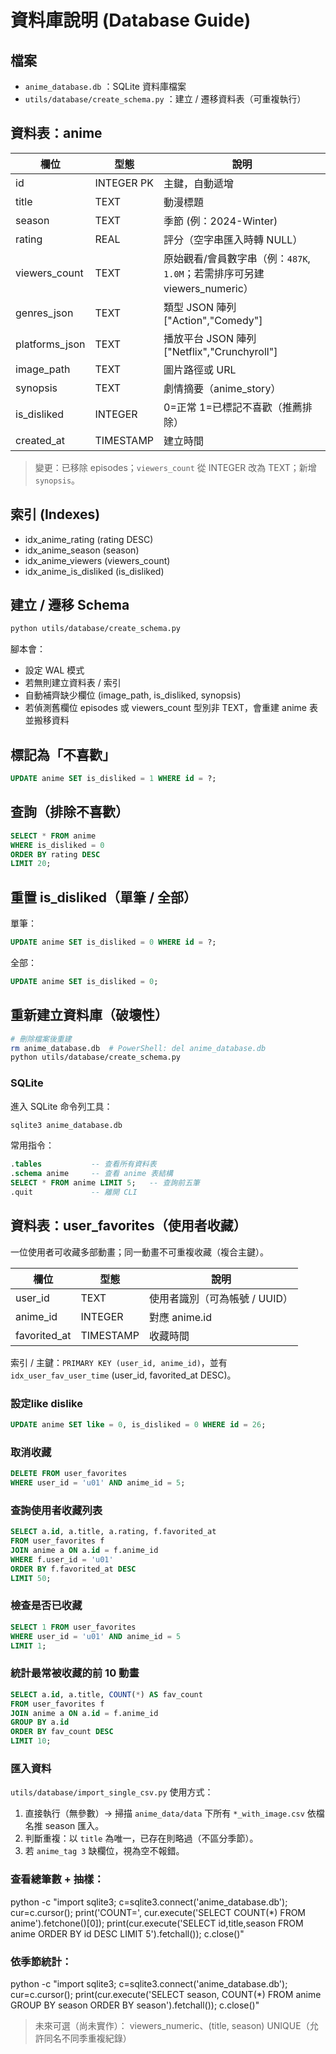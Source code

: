 # 資料庫說明 (Database Guide)

## 檔案
- `anime_database.db` ：SQLite 資料庫檔案
- `utils/database/create_schema.py` ：建立 / 遷移資料表（可重複執行）

## 資料表：anime
| 欄位 | 型態 | 說明 |
|------|------|------|
| id | INTEGER PK | 主鍵，自動遞增 |
| title | TEXT | 動漫標題 |
| season | TEXT | 季節 (例：2024-Winter) |
| rating | REAL | 評分（空字串匯入時轉 NULL） |
| viewers_count | TEXT | 原始觀看/會員數字串（例：`487K`, `1.0M`；若需排序可另建 viewers_numeric） |
| genres_json | TEXT | 類型 JSON 陣列 ["Action","Comedy"] |
| platforms_json | TEXT | 播放平台 JSON 陣列 ["Netflix","Crunchyroll"] |
| image_path | TEXT | 圖片路徑或 URL |
| synopsis | TEXT | 劇情摘要（anime_story） |
| is_disliked | INTEGER | 0=正常 1=已標記不喜歡（推薦排除） |
| created_at | TIMESTAMP | 建立時間 |

> 變更：已移除 episodes；`viewers_count` 從 INTEGER 改為 TEXT；新增 `synopsis`。

## 索引 (Indexes)
- idx_anime_rating (rating DESC)
- idx_anime_season (season)
- idx_anime_viewers (viewers_count)
- idx_anime_is_disliked (is_disliked)

## 建立 / 遷移 Schema
```bash
python utils/database/create_schema.py
```
腳本會：
- 設定 WAL 模式
- 若無則建立資料表 / 索引
- 自動補齊缺少欄位 (image_path, is_disliked, synopsis)
- 若偵測舊欄位 episodes 或 viewers_count 型別非 TEXT，會重建 anime 表並搬移資料

## 標記為「不喜歡」
```sql
UPDATE anime SET is_disliked = 1 WHERE id = ?;
```

## 查詢（排除不喜歡）
```sql
SELECT * FROM anime
WHERE is_disliked = 0
ORDER BY rating DESC
LIMIT 20;
```

## 重置 is_disliked（單筆 / 全部）
單筆：
```sql
UPDATE anime SET is_disliked = 0 WHERE id = ?;
```
全部：
```sql
UPDATE anime SET is_disliked = 0;
```

## 重新建立資料庫（破壞性）
```bash
# 刪除檔案後重建
rm anime_database.db  # PowerShell: del anime_database.db
python utils/database/create_schema.py
```


### SQLite
進入 SQLite 命令列工具：
```bash
sqlite3 anime_database.db
```
常用指令：
```sql
.tables           -- 查看所有資料表
.schema anime     -- 查看 anime 表結構
SELECT * FROM anime LIMIT 5;   -- 查詢前五筆
.quit             -- 離開 CLI
```

## 資料表：user_favorites（使用者收藏）
一位使用者可收藏多部動畫；同一動畫不可重複收藏（複合主鍵）。

| 欄位 | 型態 | 說明 |
|------|------|------|
| user_id | TEXT | 使用者識別（可為帳號 / UUID） |
| anime_id | INTEGER | 對應 anime.id |
| favorited_at | TIMESTAMP | 收藏時間 |

索引 / 主鍵：`PRIMARY KEY (user_id, anime_id)`，並有 `idx_user_fav_user_time` (user_id, favorited_at DESC)。

### 設定like dislike
```sql
UPDATE anime SET like = 0, is_disliked = 0 WHERE id = 26;
```

### 取消收藏
```sql
DELETE FROM user_favorites
WHERE user_id = 'u01' AND anime_id = 5;
```

### 查詢使用者收藏列表
```sql
SELECT a.id, a.title, a.rating, f.favorited_at
FROM user_favorites f
JOIN anime a ON a.id = f.anime_id
WHERE f.user_id = 'u01'
ORDER BY f.favorited_at DESC
LIMIT 50;
```

### 檢查是否已收藏
```sql
SELECT 1 FROM user_favorites
WHERE user_id = 'u01' AND anime_id = 5
LIMIT 1;
```

### 統計最常被收藏的前 10 動畫
```sql
SELECT a.id, a.title, COUNT(*) AS fav_count
FROM user_favorites f
JOIN anime a ON a.id = f.anime_id
GROUP BY a.id
ORDER BY fav_count DESC
LIMIT 10;
```


### 匯入資料
`utils/database/import_single_csv.py` 使用方式：
1. 直接執行（無參數）→ 掃描 `anime_data/data` 下所有 `*_with_image.csv` 依檔名推 season 匯入。
2. 判斷重複：以 `title` 為唯一，已存在則略過（不區分季節）。
3. 若 `anime_tag 3` 缺欄位，視為空不報錯。

### 查看總筆數 + 抽樣：
python -c "import sqlite3; c=sqlite3.connect('anime_database.db'); cur=c.cursor(); print('COUNT=', cur.execute('SELECT COUNT(*) FROM anime').fetchone()[0]); print(cur.execute('SELECT id,title,season FROM anime ORDER BY id DESC LIMIT 5').fetchall()); c.close()"

### 依季節統計：
python -c "import sqlite3; c=sqlite3.connect('anime_database.db'); cur=c.cursor(); print(cur.execute('SELECT season, COUNT(*) FROM anime GROUP BY season ORDER BY season').fetchall()); c.close()"

> 未來可選（尚未實作）： viewers_numeric、(title, season) UNIQUE（允許同名不同季重複紀錄）